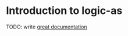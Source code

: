 # Introduction to logic-as

TODO: write [great documentation](http://jacobian.org/writing/great-documentation/what-to-write/)
